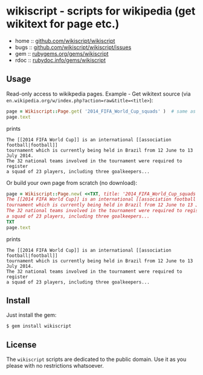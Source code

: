 # wikiscript - scripts for wikipedia (get wikitext for page etc.)

* home  :: [github.com/wikiscript/wikiscript](https://github.com/wikiscript/wikiscript)
* bugs  :: [github.com/wikiscript/wikiscript/issues](https://github.com/wikiscript/wikiscript/issues)
* gem   :: [rubygems.org/gems/wikiscript](https://rubygems.org/gems/wikiscript)
* rdoc  :: [rubydoc.info/gems/wikiscript](http://rubydoc.info/gems/wikiscript)


## Usage

Read-only access to wikikpedia pages.
Example - Get wikitext source (via `en.wikipedia.org/w/index.php?action=raw&title=<title>`):


``` ruby
page = Wikiscript::Page.get( '2014_FIFA_World_Cup_squads' )  # same as Wikiscript.get
page.text
```

prints

```
The [[2014 FIFA World Cup]] is an international [[association football|football]]
tournament which is currently being held in Brazil from 12 June to 13 July 2014.
The 32 national teams involved in the tournament were required to register
a squad of 23 players, including three goalkeepers...
```

Or build your own page from scratch (no download):

``` ruby
page = Wikiscript::Page.new( <<TXT, title: '2014_FIFA_World_Cup_squads' )
The [[2014 FIFA World Cup]] is an international [[association football|football]]
tournament which is currently being held in Brazil from 12 June to 13 July 2014.
The 32 national teams involved in the tournament were required to register
a squad of 23 players, including three goalkeepers...
TXT
page.text
```

prints

```
The [[2014 FIFA World Cup]] is an international [[association football|football]]
tournament which is currently being held in Brazil from 12 June to 13 July 2014.
The 32 national teams involved in the tournament were required to register
a squad of 23 players, including three goalkeepers...
```



## Install

Just install the gem:

    $ gem install wikiscript


## License

The `wikiscript` scripts are dedicated to the public domain.
Use it as you please with no restrictions whatsoever.
